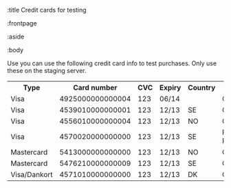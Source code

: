 :title Credit cards for testing

:frontpage

:aside

:body

Use you can use the following credit card info to test purchases. Only use these
on the staging server.

<table class="table table-striped table-hover">
  <tr>
    <th>Type</th>
    <th>Card number</th>
    <th>CVC</th>
    <th>Expiry</th>
    <th>Country</th>
    <th>Result</th>
  </tr>
  <tr>
    <td>Visa</td>
    <td>4925000000000004</td>
    <td>123</td>
    <td>06/14</td>
    <td></td>
    <td>OK</td>
  </tr>
  <tr>
    <td>Visa</td>
    <td>4539010000000001</td>
    <td>123</td>
    <td>12/13</td>
    <td>SE</td>
    <td>OK</td>
  </tr>
  <tr>
    <td>Visa</td>
    <td>4556010000000004</td>
    <td>123</td>
    <td>12/13</td>
    <td>NO</td>
    <td>OK</td>
  </tr>
  <tr>
    <td>Visa</td>
    <td>4570020000000000</td>
    <td>123</td>
    <td>12/13</td>
    <td>SE</td>
    <td>Financial Failure</td>
  </tr>
  <tr>
    <td>Mastercard</td>
    <td>5413000000000000</td>
    <td>123</td>
    <td>12/13</td>
    <td>NO</td>
    <td>OK</td>
  </tr>
  <tr>
    <td>Mastercard</td>
    <td>5476210000000009</td>
    <td>123</td>
    <td>12/13</td>
    <td>SE</td>
    <td>OK</td>
  </tr>
  <tr>
    <td>Visa/Dankort</td>
    <td>4571010000000000</td>
    <td>123</td>
    <td>12/13</td>
    <td>DK</td>
    <td>OK</td>
  </tr>
</table>
